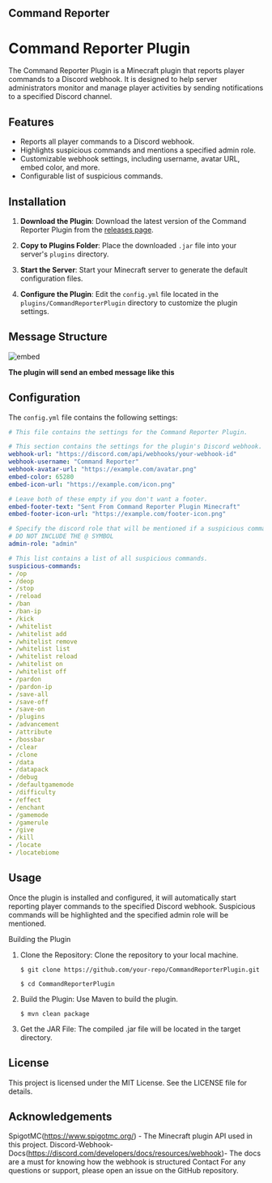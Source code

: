 ## Command Reporter
# Command Reporter Plugin

The Command Reporter Plugin is a Minecraft plugin that reports player commands to a Discord webhook. It is designed to help server administrators monitor and manage player activities by sending notifications to a specified Discord channel.

## Features

- Reports all player commands to a Discord webhook.
- Highlights suspicious commands and mentions a specified admin role.
- Customizable webhook settings, including username, avatar URL, embed color, and more.
- Configurable list of suspicious commands.

## Installation

1. **Download the Plugin**: Download the latest version of the Command Reporter Plugin from the [releases page](https://github.com/your-repo/releases).

2. **Copy to Plugins Folder**: Place the downloaded `.jar` file into your server's `plugins` directory.

3. **Start the Server**: Start your Minecraft server to generate the default configuration files.

4. **Configure the Plugin**: Edit the `config.yml` file located in the `plugins/CommandReporterPlugin` directory to customize the plugin settings.

## Message Structure
![embed](https://github.com/user-attachments/assets/7aaaba7b-5127-4471-8338-0cd026be70d7)

**The plugin will send an embed message like this**


## Configuration

The `config.yml` file contains the following settings:

```yaml
# This file contains the settings for the Command Reporter Plugin.

# This section contains the settings for the plugin's Discord webhook.
webhook-url: "https://discord.com/api/webhooks/your-webhook-id"
webhook-username: "Command Reporter"
webhook-avatar-url: "https://example.com/avatar.png"
embed-color: 65280
embed-icon-url: "https://example.com/icon.png"

# Leave both of these empty if you don't want a footer.
embed-footer-text: "Sent From Command Reporter Plugin Minecraft"
embed-footer-icon-url: "https://example.com/footer-icon.png"

# Specify the discord role that will be mentioned if a suspicious command is executed.
# DO NOT INCLUDE THE @ SYMBOL
admin-role: "admin"

# This list contains a list of all suspicious commands.
suspicious-commands:
- /op
- /deop
- /stop
- /reload
- /ban
- /ban-ip
- /kick
- /whitelist
- /whitelist add
- /whitelist remove
- /whitelist list
- /whitelist reload
- /whitelist on
- /whitelist off
- /pardon
- /pardon-ip
- /save-all
- /save-off
- /save-on
- /plugins
- /advancement
- /attribute
- /bossbar
- /clear
- /clone
- /data
- /datapack
- /debug
- /defaultgamemode
- /difficulty
- /effect
- /enchant
- /gamemode
- /gamerule
- /give
- /kill
- /locate
- /locatebiome
```



## Usage

Once the plugin is installed and configured, it will automatically start reporting player commands to the specified Discord webhook. Suspicious commands will be highlighted and the specified admin role will be mentioned.

Building the Plugin
1. Clone the Repository: Clone the repository to your local machine.
   
   ```$ git clone https://github.com/your-repo/CommandReporterPlugin.git```
   
   ```$ cd CommandReporterPlugin```
   
3. Build the Plugin: Use Maven to build the plugin.

   ```$ mvn clean package```

4. Get the JAR File: The compiled .jar file will be located in the target directory.


## License
This project is licensed under the MIT License. See the LICENSE file for details.

## Acknowledgements
SpigotMC(https://www.spigotmc.org/) - The Minecraft plugin API used in this project.
Discord-Webhook-Docs(https://discord.com/developers/docs/resources/webhook)- The docs are a must for knowing how the webhook is structured
Contact
For any questions or support, please open an issue on the GitHub repository.
